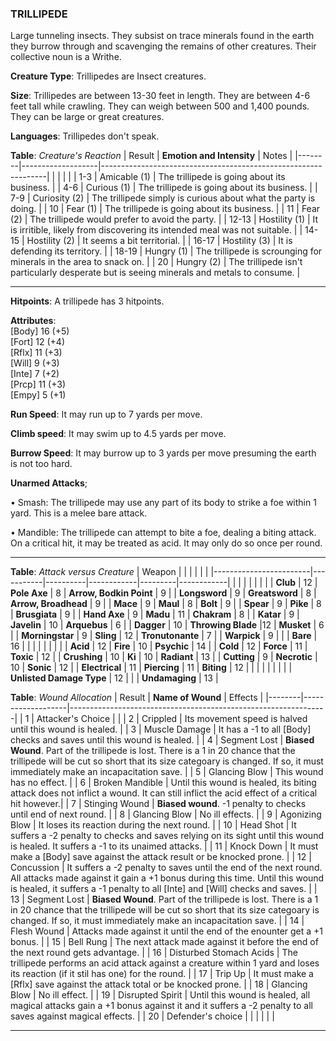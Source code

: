 ### TRILLIPEDE
Large tunneling insects. They subsist on trace minerals found in the earth they burrow through and scavenging the remains of other creatures. Their collective noun is a Writhe.

**Creature Type**: Trillipedes are Insect creatures.

**Size**: Trillipedes are between 13-30 feet in length. They are between 4-6 feet tall while crawling. They can weigh between 500 and 1,400 pounds. They can be large or great creatures.

**Languages**: Trillipedes don't speak.

**Table**: *Creature's Reaction*
| Result | **Emotion and Intensity** | Notes        |
|--------|-------------------|----------------------------------------------------------------|
|        |                                                |                                   |
|   1-3  | Amicable (1) | The trillipede is going about its business. |
|   4-6  | Curious (1)  | The trillipede is going about its business. |
|  7-9   | Curiosity (2)  | The trillipede simply is curious about what the party is doing. |
|   10   | Fear (1)  | The trillipede is going about its business. |
|   11   | Fear (2)  | The trillipede would prefer to avoid the party. |
|  12-13 | Hostility (1) | It is irritible, likely from discovering its intended meal was not suitable. |
|  14-15 | Hostility (2) | It seems a bit territorial. |
|  16-17 | Hostility (3) | It is defending its territory. |
|  18-19 | Hungry (1)    | The trillipede is scrounging for minerals in the area to snack on. |
|   20   | Hungry (2)    | The trillipede isn't particularly desperate but is seeing minerals and metals to consume. |

-----

**Hitpoints**: A trillipede has 3 hitpoints.

**Attributes**:  
[Body] 16 (+5)  
[Fort] 12 (+4)  
[Rflx] 11 (+3)  
[Will] 9 (+3)  
[Inte] 7 (+2)  
[Prcp] 11 (+3)  
[Empy] 5 (+1)  

**Run Speed**: It may run up to 7 yards per move.

**Climb speed**: It may swim up to 4.5 yards per move.

**Burrow Speed**: It may burrow up to 3 yards per move presuming the earth is not too hard.  

**Unarmed Attacks**;

 • Smash: The trillipede may use any part of its body to strike a foe within 1 yard. This is a melee bare attack.

 • Mandible: The trillipede can attempt to bite a foe, dealing a biting attack. On a critical hit, it may be treated as acid. It may only do so once per round.

---------------------

**Table**: *Attack versus Creature*
| Weapon                 |          |            |         |            |         |
|------------------------|-----------|----------|------------|---------|------------|
|                        |          |            |         |            |         |
| **Club**                   | 12   | **Pole Axe** | 8     | **Arrow, Bodkin Point**    | 9    |
| **Longsword**              | 9    | **Greatsword** | 8     | **Arrow, Broadhead**       | 9    |
| **Mace**                   | 9    | **Maul** | 8     | **Bolt** | 9    |
| **Spear**                  | 9     | **Pike** | 8     | **Brusgiata** | 9     |
| **Hand Axe**               | 9     | **Madu** | 11     | **Chakram** | 8    |
| **Katar**                  | 9     | **Javelin** | 10    | **Arquebus** | 6    |
| **Dagger**                 | 10     | **Throwing Blade** |12    | **Musket** | 6    |
| **Morningstar**            | 9     | **Sling** | 12    | **Tronutonante** | 7    |
| **Warpick**                | 9     |  |     | **Bare** | 16   |
|                        |           |          |            |         |            |
| **Acid**                   | 12     | **Fire** | 10     | **Psychic** | 14     |
| **Cold**                   | 12     | **Force** | 11     | **Toxic**  | 12     |
| **Crushing**               | 10     | **Ki** | 10     | **Radiant** | 13     |
| **Cutting**                | 9     | **Necrotic** | 10     | **Sonic** | 12    |
| **Electrical**             | 11     | **Piercing** | 11     | **Biting** | 12    |
|                        |           |          |            |         |            |
| **Unlisted Damage Type** | 12 |    |     | **Undamaging** | 13 |

**Table**: *Wound Allocation*
| Result | **Name of Wound** | Effects                                                        |
|--------|-------------------|----------------------------------------------------------------|
|   1    | Attacker's Choice |                                                                |
|   2    | Crippled          | Its movement speed is halved until this wound is healed.      |
|   3    | Muscle Damage     | It has a -1 to all [Body] checks and saves until this wound is healed. |
|   4    | Segment Lost       | **Biased Wound**. Part of the trillipede is lost. There is a 1 in 20 chance that the trillipede will be cut so short that its size categoary is changed. If so, it must immediately make an incapacitation save. |
|   5    | Glancing Blow      | This wound has no effect. |
|   6    | Broken Mandible   | Until this wound is healed, its biting attack does not inflict a wound. It can still inflict the acid effect of a critical hit however.|
|   7    | Stinging Wound   | **Biased wound**. -1 penalty to checks until end of next round. |
|   8    | Glancing Blow     | No ill effects.                                     |
|   9    | Agonizing Blow     | It loses its reaction during the next round. |
|   10   | Head Shot        | It suffers a -2 penalty to checks and saves relying on its sight until this wound is healed. It suffers a -1 to its unaimed attacks. |
|   11   | Knock Down        | It must make a [Body] save against the attack result or be knocked prone. |
|   12   | Concussion        | It suffers a -2 penalty to saves until the end of the next round. All attacks made against it gain a +1 bonus during this time. Until this wound is healed, it suffers a -1 penalty to all [Inte] and [Will] checks and saves. |
|   13   | Segment Lost       | **Biased Wound**. Part of the trillipede is lost. There is a 1 in 20 chance that the trillipede will be cut so short that its size categoary is changed. If so, it must immediately make an incapacitation save. |
|   14   | Flesh Wound       | Attacks made against it until the end of the enounter get a +1 bonus. |
|   15   | Bell Rung         | The next attack made against it before the end of the next round gets advantage.  |
|   16   | Disturbed Stomach Acids | The trillipede performs an acid attack against a creature within 1 yard and loses its reaction (if it stil has one) for the round. |
|   17   | Trip Up           | It must make a [Rflx] save against the attack total or be knocked prone.                                  |
|   18   | Glancing Blow         | No ill effect. |
|   19   | Disrupted Spirit  | Until this wound is healed, all magical attacks gain a +1 bonus against it and it suffers a -2 penalty to all saves against magical effects. |
|   20   | Defender's choice |                                   |
|        |                                                |                                   |

-----
